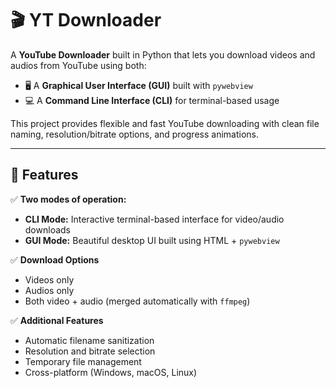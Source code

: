 # 🎬 YT Downloader

A **YouTube Downloader** built in Python that lets you download videos and audios from YouTube using both:
- 🖥️ A **Graphical User Interface (GUI)** built with `pywebview`
- 💻 A **Command Line Interface (CLI)** for terminal-based usage

This project provides flexible and fast YouTube downloading with clean file naming, resolution/bitrate options, and progress animations.

---

## 🧩 Features

✅ **Two modes of operation:**
- **CLI Mode:** Interactive terminal-based interface for video/audio downloads  
- **GUI Mode:** Beautiful desktop UI built using HTML + `pywebview`

✅ **Download Options**
- Videos only  
- Audios only  
- Both video + audio (merged automatically with `ffmpeg`)

✅ **Additional Features**
- Automatic filename sanitization  
- Resolution and bitrate selection  
- Temporary file management  
- Cross-platform (Windows, macOS, Linux)

